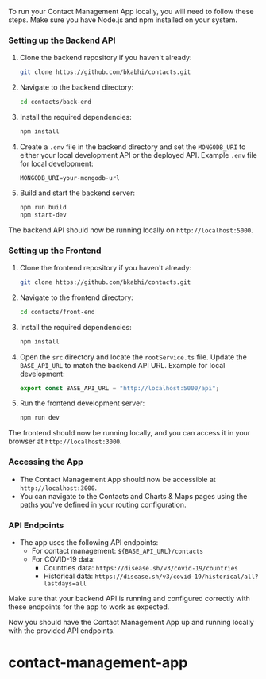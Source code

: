 To run your Contact Management App locally, you will need to follow these steps. Make sure you have Node.js and npm installed on your system.

### Setting up the Backend API

1. Clone the backend repository if you haven't already:

   ```bash
   git clone https://github.com/bkabhi/contacts.git
   ```

2. Navigate to the backend directory:

   ```bash
   cd contacts/back-end
   ```

3. Install the required dependencies:

   ```bash
   npm install
   ```

4. Create a `.env` file in the backend directory and set the `MONGODB_URI` to either your local development API or the deployed API. Example `.env` file for local development:

   ```
   MONGODB_URI=your-mongodb-url
   ```

5. Build and start the backend server:
   ```bash
   npm run build
   npm start-dev
   ```

The backend API should now be running locally on `http://localhost:5000`.

### Setting up the Frontend

1. Clone the frontend repository if you haven't already:

   ```bash
   git clone https://github.com/bkabhi/contacts.git
   ```

2. Navigate to the frontend directory:

   ```bash
   cd contacts/front-end
   ```

3. Install the required dependencies:

   ```bash
   npm install
   ```

4. Open the `src` directory and locate the `rootService.ts` file. Update the `BASE_API_URL` to match the backend API URL. Example for local development:

   ```javascript
   export const BASE_API_URL = "http://localhost:5000/api";
   ```

5. Run the frontend development server:
   ```bash
   npm run dev
   ```

The frontend should now be running locally, and you can access it in your browser at `http://localhost:3000`.

### Accessing the App

- The Contact Management App should now be accessible at `http://localhost:3000`.
- You can navigate to the Contacts and Charts & Maps pages using the paths you've defined in your routing configuration.

### API Endpoints

- The app uses the following API endpoints:
  - For contact management: `${BASE_API_URL}/contacts`
  - For COVID-19 data:
    - Countries data: `https://disease.sh/v3/covid-19/countries`
    - Historical data: `https://disease.sh/v3/covid-19/historical/all?lastdays=all`

Make sure that your backend API is running and configured correctly with these endpoints for the app to work as expected.

Now you should have the Contact Management App up and running locally with the provided API endpoints.
# contact-management-app
